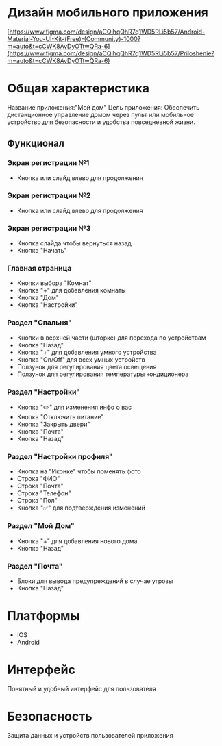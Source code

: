 #  Дизайн мобильного приложения
[https://www.figma.com/design/aCQihqQhR7q1WD5RLi5b57/Android-Material-You-UI-Kit-(Free)-(Community)-1000?m=auto&t=cCWK8AvDyOTtwQRa-6](https://www.figma.com/design/aCQihqQhR7q1WD5RLi5b57/Priloshenie?m=auto&t=cCWK8AvDyOTtwQRa-6)

#  Общая характеристика
Название приложения:"Мой дом"
Цель приложения: Обеспечить дистанционное управление домом через пульт или мобильное устройство для безопасности и удобства повседневной жизни.

##  Функционал
### Экран регистрации №1
* Кнопка или слайд влево для продолжения
### Экран регистрации №2
* Кнопка или слайд влево для продолжения
### Экран регистрации №3
* Кнопка слайда чтобы вернуться назад
* Кнопка "Начать"

### Главная страница
* Кнопки выбора "Комнат"
* Кнопка "+" для добавления комнаты
* Кнопка "Дом"
* Кнопка "Настройки"

### Раздел "Спальня"
* Кнопки в верхней части (шторке) для перехода по устройствам
* Кнопка "Назад"
* Кнопка "+" для добавления умного устройства
* Кнопка "On/Off" для всех умных устройств
* Ползунок для регулирования цвета освещения
* Ползунок для регулирования температуры кондиционера

### Раздел "Настройки"
* Кнопка "✏️" для изменения инфо о вас
* Кнопка "Отключить питание"
* Кнопка "Закрыть двери"
* Кнопка "Почта"
* Кнопка "Назад"

### Раздел "Настройки профиля"
* Кнопка на "Иконке" чтобы поменять фото
* Строка "ФИО"
* Строка "Почта"
* Строка "Телефон"
* Строка "Пол"
* Кнопка "✅" для подтверждения изменений

### Раздел "Мой Дом"
* Кнопка "+" для добавления нового дома
* Кнопка "Назад"

### Раздел "Почта"
* Блоки для вывода предупреждений в случае угрозы
* Кнопка "Назад"

# Платформы
- iOS
- Android

# Интерфейс
Понятный и удобный интерфейс для пользователя

# Безопасность
Защита данных и устройств пользователей приложения
